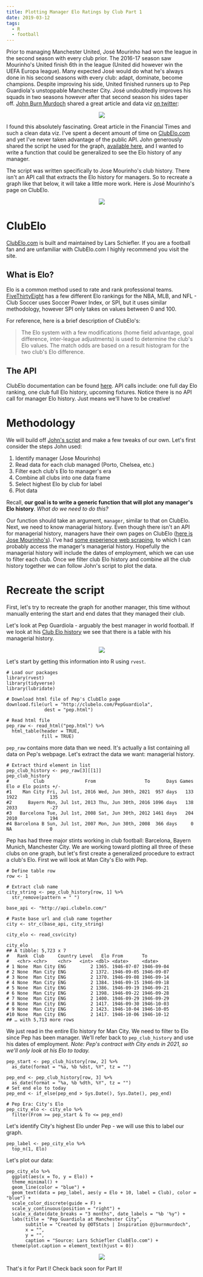 ```yaml
---
title: Plotting Manager Elo Ratings by Club Part 1
date: 2019-03-12
tags: 
  - R
  - football
---
```


Prior to managing Manchester United, José Mourinho had won the league in the second season with every club prior. The 2016-17 season saw Mourinho's United finish 6th in the league (United did however win the UEFA Europa league). Many expected José would do what he's always done in his second seasons with every club: adapt, dominate, become champions. Despite improving his side, United finished runners up to Pep Guardiola's unstoppable Manchester City. José undoubtedly improves his squads in two seasons however after that second season his sides taper off. [John Burn Murdoch](https://twitter.com/jburnmurdoch) shared a great article and data viz [on twitter](https://twitter.com/jburnmurdoch/status/1075071315487395840?ref_src=twsrc%5Etfw):

<p align ="center">
  <img src = "/fig/2019-03-12-plot-manager-elo-part-1/John-Murdoch-Jose-Mourinho-clubelo.png">
</p>

I found this absolutely fascinating. Great article in the Financial Times and such a clean data viz. I've spent a decent amount of time on [ClubElo.com](http://clubelo.com) and yet I've never taken advantage of the public API. John generously shared the script he used for the graph, [available here](https://gist.github.com/johnburnmurdoch/1b3f32aaf7757733bd68a6513ab86226), and I wanted to write a function that could be generalized to see the Elo history of any manager.

The script was written specifically to Jose Mourinho's club history. There isn't an API call that extracts the Elo history for managers. So to recreate a graph like that below, it will take a little more work. Here is José Mourinho's page on ClubElo.

<p align ="center">
  <img src = "/fig/2019-03-12-plot-manager-elo-part-1/ClubElo-Jose-Mourinho.png">
</p>

# ClubElo
[ClubElo.com]("clubelo.com") is built and maintained by Lars Schiefler. If you are a football fan and are unfamiliar with ClubElo.com I highly recommend you visit the site.

## What is Elo?
Elo is a common method used to rate and rank professional teams. [FiveThirtyEight](http://fivethirtyeight.com) has a few different Elo rankings for the NBA, MLB, and NFL - Club Soccer uses Soccer Power Index, or SPI, but it uses similar methodology, however SPI only takes on values between 0 and 100.

For reference, here is a brief description of ClubElo's:
> The Elo system with a few modifications (home field advantage, goal difference, inter-league adjustments) is used to determine the club's Elo values. The match odds are based on a result histogram for the two club's Elo difference.

## The API
ClubElo documentation can be found [here](http://clubelo.com/API). API calls include: one full day Elo ranking, one club full Elo history, upcoming fixtures. Notice there is no API call for manager Elo history. Just means we'll have to be creative!

# Methodology 
We will build off [John's script](https://gist.github.com/johnburnmurdoch/1b3f32aaf7757733bd68a6513ab86226) and make a few tweaks of our own. Let's first consider the steps John used: 
  1. Identify manager (Jose Mourinho)
  1. Read data for each club managed (Porto, Chelsea, etc.)
  1. Filter each club's Elo to manager's era
  1. Combine all clubs into one data frame
  1. Select highest Elo by club for label
  1. Plot data

Recall, **our goal is to write a generic function that will plot any manager's Elo history**. _What do we need to do this?_

Our function should take an argument, `manager`, similar to that on ClubElo. Next, we need to know managerial history. Even though there isn't an API for managerial history, managers have their own pages on ClubElo ([here is Jose Mourinho's](http://clubelo.com/JoseMourinho)). I've had [some experience web scraping](https://otstats.github.io/2018-12-06-uww-mens-soccer/), to which I can probably access the manager's managerial history. Hopefully the managerial history will include the dates of employment, which we can use to filter each club. Once we filter club Elo history and combine all the club history together we can follow John's script to plot the data.

# Recreate the script

First, let's try to recreate the graph for another manager, this time without manually entering the start and end dates that they managed their club. 

Let's look at Pep Guardiola - arguably the best manager in world football. If we look at his [Club Elo history](http://clubelo.com/PepGuardiola) we see that there is a table with his managerial history. 

<p align = "center">
  <img src = "/fig/2019-03-12-plot-manager-elo-part-1/Managerial-History-Pep-Guardiola.png">
</p>

Let's start by getting this information into R using `rvest`. 

    # Load our packages
    library(rvest)
    library(tidyverse)
    library(lubridate)
    
    # Download html file of Pep's ClubElo page
    download.file(url = "http://clubelo.com/PepGuardiola", 
                  dest = "pep.html")
    
    # Read html file
    pep_raw <- read_html("pep.html") %>% 
      html_table(header = TRUE, 
                 fill = TRUE)
    
`pep_raw` contains more data than we need. It's actually a list containing all data on Pep's webpage. Let's extract the data we want: managerial history.

    # Extract third element in list
    pep_club_history <- pep_raw[3][[1]]
    pep_club_history
    #         Club               From                  To      Days Games Elo ⌀ Elo points +/-
    #1    Man City Fri, Jul 1st, 2016 Wed, Jun 30th, 2021  957 days   133  1922            135
    #2      Bayern Mon, Jul 1st, 2013 Thu, Jun 30th, 2016 1096 days   138  2033            -27
    #3   Barcelona Tue, Jul 1st, 2008 Sat, Jun 30th, 2012 1461 days   204  2010            194
    #4 Barcelona B Sun, Jul 1st, 2007 Mon, Jun 30th, 2008  366 days     0    NA              0
    
Pep has had three major stints working in club football: Barcelona, Bayern Munich, Manchester City. We are working toward plotting all three of these clubs on one graph, but let's first create a generalized procedure to extract a club's Elo. First we will look at Man City's Elo with Pep. 

    # Define table row
    row <- 1
    
    # Extract club name
    city_string <- pep_club_history[row, 1] %>% 
      str_remove(pattern = " ")
    
    base_api <- "http://api.clubelo.com/"
    
    # Paste base url and club name together
    city <- str_c(base_api, city_string)
    
    city_elo <- read_csv(city)
    
    city_elo
    ## A tibble: 5,723 x 7
    #   Rank  Club     Country Level   Elo From       To        
    #   <chr> <chr>    <chr>   <int> <dbl> <date>     <date>    
    # 1 None  Man City ENG         2 1365. 1946-07-07 1946-09-04
    # 2 None  Man City ENG         2 1372. 1946-09-05 1946-09-07
    # 3 None  Man City ENG         2 1370. 1946-09-08 1946-09-14
    # 4 None  Man City ENG         2 1384. 1946-09-15 1946-09-18
    # 5 None  Man City ENG         2 1386. 1946-09-19 1946-09-21
    # 6 None  Man City ENG         2 1398. 1946-09-22 1946-09-28
    # 7 None  Man City ENG         2 1400. 1946-09-29 1946-09-29
    # 8 None  Man City ENG         2 1417. 1946-09-30 1946-10-03
    # 9 None  Man City ENG         2 1423. 1946-10-04 1946-10-05
    #10 None  Man City ENG         2 1417. 1946-10-06 1946-10-12
    ## … with 5,713 more rows
    
We just read in the entire Elo history for Man City. We need to filter to Elo since Pep has been manager. We'll refer back to `pep_club_history` and use his dates of employment. *Note: Pep's contract with City ends in 2021, so we'll only look at his Elo to today.* 

    pep_start <- pep_club_history[row, 2] %>% 
      as_date(format = "%a, %b %dst, %Y", tz = "")
      
    pep_end <- pep_club_history[row, 3] %>% 
      as_date(format = "%a, %b %dth, %Y", tz = "")
    # Set end elo to today
    pep_end <- if_else(pep_end > Sys.Date(), Sys.Date(), pep_end)

    # Pep Era: City's Elo
    pep_city_elo <- city_elo %>% 
      filter(From >= pep_start & To <= pep_end)
      
Let's identify City's highest Elo under Pep - we will use this to label our graph.

    pep_label <- pep_city_elo %>%
      top_n(1, Elo)
      
Let's plot our data:

    pep_city_elo %>% 
      ggplot(aes(x = To, y = Elo)) +
      theme_minimal() +
      geom_line(color = "blue") +
      geom_text(data = pep_label, aes(y = Elo + 10, label = Club), color = "blue") +
      scale_color_discrete(guide = F) +
      scale_y_continuous(position = "right") +
      scale_x_date(date_breaks = "3 months", date_labels = "%b '%y") +
      labs(title = "Pep Guardiola at Manchester City", 
           subtitle = "Created by @OTStats | Inspiration @jburnmurdoch",
           x = "", 
           y = "", 
           caption = "Source: Lars Schiefler ClubElo.com") + 
      theme(plot.caption = element_text(hjust = 0))


<p align = "center">
  <img src = "/fig/2019-03-12-plot-manager-elo-part-1/Pep-ManCity-Elo.png">
</p>


That's it for Part I! Check back soon for Part II!